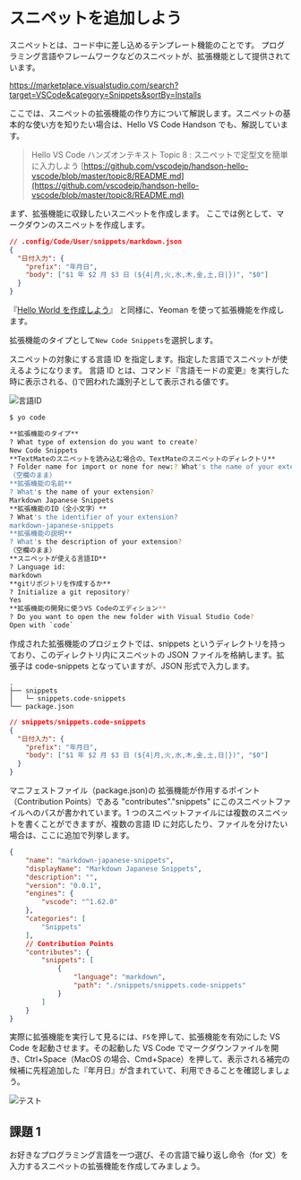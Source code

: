 # スニペットを追加しよう

スニペットとは、コード中に差し込めるテンプレート機能のことです。
プログラミング言語やフレームワークなどのスニペットが、拡張機能として提供されています。

<https://marketplace.visualstudio.com/search?target=VSCode&category=Snippets&sortBy=Installs>

ここでは、スニペットの拡張機能の作り方について解説します。スニペットの基本的な使い方を知りたい場合は、Hello VS Code Handson でも、解説しています。

> Hello VS Code ハンズオンテキスト
> Topic 8 : スニペットで定型文を簡単に入力しよう
> [https://github.com/vscodejp/handson-hello-vscode/blob/master/topic8/README.md](https://github.com/vscodejp/handson-hello-vscode/blob/master/topic8/README.md)

まず、拡張機能に収録したいスニペットを作成します。
ここでは例として、マークダウンのスニペットを作成します。

```json
// .config/Code/User/snippets/markdown.json
{
  "日付入力": {
    "prefix": "年月日",
    "body": ["$1 年 $2 月 $3 日 (${4|月,火,水,木,金,土,日|})", "$0"]
  }
}
```

『[Hello World を作成しよう](./01_init.md)』 と同様に、Yeoman を使って拡張機能を作成します。

拡張機能のタイプとして`New Code Snippets`を選択します。

スニペットの対象にする言語 ID を指定します。指定した言語でスニペットが使えるようになります。
言語 ID とは、コマンド『言語モードの変更』を実行した時に表示される、()で囲われた識別子として表示される値です。

![言語ID](../../images/beginner_snippets_language_id.png)

```sh
$ yo code

**拡張機能のタイプ**
? What type of extension do you want to create?
New Code Snippets
**TextMateのスニペットを読み込む場合の、TextMateのスニペットのディレクトリ**
? Folder name for import or none for new:? What's the name of your extension?
（空欄のまま）
**拡張機能の名前**
? What's the name of your extension?
Markdown Japanese Snippets
**拡張機能のID（全小文字）**
? What's the identifier of your extension?
markdown-japanese-snippets
**拡張機能の説明**
? What's the description of your extension?
（空欄のまま）
**スニペットが使える言語ID**
? Language id:
markdown
**gitリポジトリを作成するか**
? Initialize a git repository?
Yes
**拡張機能の開発に使うVS Codeのエディション**
? Do you want to open the new folder with Visual Studio Code?
Open with `code`
```

作成された拡張機能のプロジェクトでは、snippets というディレクトリを持っており、このディレクトリ内にスニペットの JSON ファイルを格納します。拡張子は code-snippets となっていますが、JSON 形式で入力します。

```
.
├── snippets
│   └─ snippets.code-snippets
└── package.json
```

```json
// snippets/snippets.code-snippets
{
  "日付入力": {
    "prefix": "年月日",
    "body": ["$1 年 $2 月 $3 日 (${4|月,火,水,木,金,土,日|})", "$0"]
  }
}
```

マニフェストファイル（package.json)の 拡張機能が作用するポイント（Contribution Points）である "contributes"."snippets" にこのスニペットファイルへのパスが書かれています。1 つのスニペットファイルには複数のスニペットを書くことができますが、複数の言語 ID に対応したり、ファイルを分けたい場合は、ここに追加で列挙します。

```json
{
    "name": "markdown-japanese-snippets",
    "displayName": "Markdown Japanese Snippets",
    "description": "",
    "version": "0.0.1",
    "engines": {
        "vscode": "^1.62.0"
    },
    "categories": [
        "Snippets"
    ],
    // Contribution Points
    "contributes": {
        "snippets": [
            {
                "language": "markdown",
                "path": "./snippets/snippets.code-snippets"
            }
        ]
    }
}
```

実際に拡張機能を実行して見るには、`F5`を押して、拡張機能を有効にした VS Code を起動させます。その起動した VS Code でマークダウンファイルを開き、Ctrl+Space（MacOS の場合、Cmd+Space）を押して、表示される補完の候補に先程追加した『年月日』が含まれていて、利用できることを確認しましょう。

![テスト](../../images/beginner_snippets_testing.png)

## 課題 1

お好きなプログラミング言語を一つ選び、その言語で繰り返し命令（for 文）を入力するスニペットの拡張機能を作成してみましょう。
